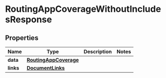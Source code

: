 

# RoutingAppCoverageWithoutIncludesResponse


## Properties

| Name | Type | Description | Notes |
|------------ | ------------- | ------------- | -------------|
|**data** | [**RoutingAppCoverage**](RoutingAppCoverage.md) |  |  |
|**links** | [**DocumentLinks**](DocumentLinks.md) |  |  |



